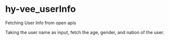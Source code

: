 # hy-vee_userInfo
Fetching User Info from open apis

Taking the user name as input, fetch the age, gender, and nation of the user.
